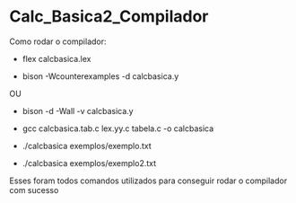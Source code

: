 # Calc_Basica2_Compilador


Como rodar o compilador:

- flex calcbasica.lex

- bison -Wcounterexamples -d calcbasica.y 

OU

- bison -d -Wall -v calcbasica.y

- gcc calcbasica.tab.c lex.yy.c tabela.c -o calcbasica

- ./calcbasica exemplos/exemplo.txt

- ./calcbasica exemplos/exemplo2.txt

Esses foram todos comandos utilizados para conseguir rodar o compilador com sucesso